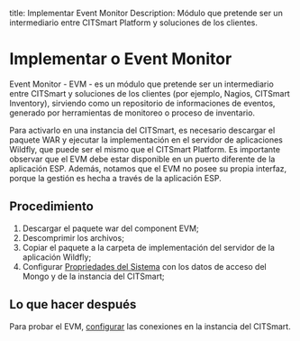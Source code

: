 
title: Implementar Event Monitor
Description: Módulo que pretende ser un intermediario entre CITSmart Platform y soluciones de los clientes.

# Implementar o Event Monitor

Event Monitor - EVM - es un módulo que pretende ser un intermediario entre CITSmart y soluciones de los clientes (por ejemplo, Nagios, CITSmart Inventory), sirviendo como un repositorio de informaciones de eventos, generado por herramientas de monitoreo o proceso de inventario.

Para activarlo en una instancia del CITSmart, es necesario descargar el paquete WAR y ejecutar la implementación en el servidor de aplicaciones Wildfly, que puede ser el mismo que el CITSmart Platform. Es importante observar que el EVM debe estar disponible en un puerto diferente de la aplicación ESP. Además, notamos que el EVM no posee su propia interfaz, porque la gestión es hecha a través de la aplicación ESP.

Procedimiento 
----------

1. Descargar el paquete war del component EVM;  
2. Descomprimir los archivos;  
3. Copiar el paquete a la carpeta de implementación del servidor de la aplicación Wildfly;  
4. Configurar [Propriedades del Sistema][1] con los datos de acceso del Mongo y de la instancia del CITSmart;  

Lo que hacer después
---------

Para probar el EVM, [configurar][2] las conexiones en la instancia del CITSmart.  

[1]:/es-es/citsmart-platform-8/get-started/installation-and-upgrade/perform-installation.html
[2]:/es-es/citsmart-platform-8/processes/event/configuration/register-event-monitor-connection.html
